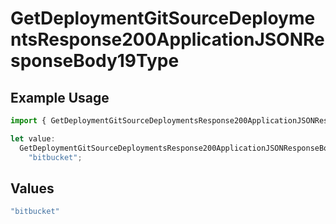 # GetDeploymentGitSourceDeploymentsResponse200ApplicationJSONResponseBody19Type

## Example Usage

```typescript
import { GetDeploymentGitSourceDeploymentsResponse200ApplicationJSONResponseBody19Type } from "@vercel/sdk/models/operations";

let value:
  GetDeploymentGitSourceDeploymentsResponse200ApplicationJSONResponseBody19Type =
    "bitbucket";
```

## Values

```typescript
"bitbucket"
```